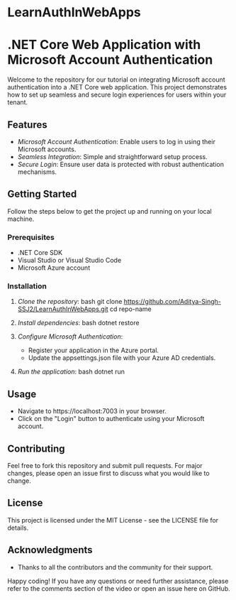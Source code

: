 # LearnAuthInWebApps

# .NET Core Web Application with Microsoft Account Authentication

Welcome to the repository for our tutorial on integrating Microsoft account authentication into a .NET Core web application. This project demonstrates how to set up seamless and secure login experiences for users within your tenant.

## Features
- *Microsoft Account Authentication*: Enable users to log in using their Microsoft accounts.
- *Seamless Integration*: Simple and straightforward setup process.
- *Secure Login*: Ensure user data is protected with robust authentication mechanisms.

## Getting Started
Follow the steps below to get the project up and running on your local machine.

### Prerequisites
- .NET Core SDK
- Visual Studio or Visual Studio Code
- Microsoft Azure account

### Installation
1. *Clone the repository*:
   bash
   git clone https://github.com/Aditya-Singh-SSJ2/LearnAuthInWebApps.git
   cd repo-name
   

2. *Install dependencies*:
   bash
   dotnet restore
   

3. *Configure Microsoft Authentication*:
   - Register your application in the Azure portal.
   - Update the appsettings.json file with your Azure AD credentials.

4. *Run the application*:
   bash
   dotnet run
   

## Usage
- Navigate to https://localhost:7003 in your browser.
- Click on the "Login" button to authenticate using your Microsoft account.

## Contributing
Feel free to fork this repository and submit pull requests. For major changes, please open an issue first to discuss what you would like to change.

## License
This project is licensed under the MIT License - see the LICENSE file for details.

## Acknowledgments
- Thanks to all the contributors and the community for their support.

Happy coding! If you have any questions or need further assistance, please refer to the comments section of the video or open an issue here on GitHub.
